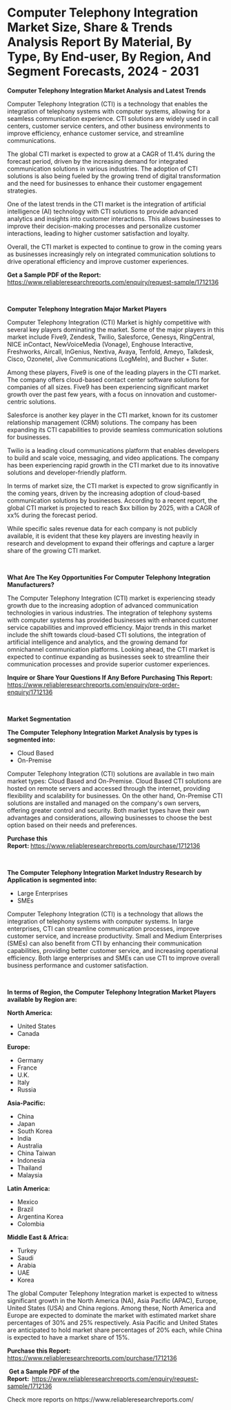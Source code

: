 <p><h1>Computer Telephony Integration Market Size, Share & Trends Analysis Report By Material, By Type, By End-user, By Region, And Segment Forecasts, 2024 - 2031</h1></p><p><strong>Computer Telephony Integration Market Analysis and Latest Trends</strong></p>
<p><p>Computer Telephony Integration (CTI) is a technology that enables the integration of telephony systems with computer systems, allowing for a seamless communication experience. CTI solutions are widely used in call centers, customer service centers, and other business environments to improve efficiency, enhance customer service, and streamline communications.</p><p>The global CTI market is expected to grow at a CAGR of 11.4% during the forecast period, driven by the increasing demand for integrated communication solutions in various industries. The adoption of CTI solutions is also being fueled by the growing trend of digital transformation and the need for businesses to enhance their customer engagement strategies.</p><p>One of the latest trends in the CTI market is the integration of artificial intelligence (AI) technology with CTI solutions to provide advanced analytics and insights into customer interactions. This allows businesses to improve their decision-making processes and personalize customer interactions, leading to higher customer satisfaction and loyalty.</p><p>Overall, the CTI market is expected to continue to grow in the coming years as businesses increasingly rely on integrated communication solutions to drive operational efficiency and improve customer experiences.</p></p>
<p><strong>Get a Sample PDF of the Report:&nbsp;</strong> <a href="https://www.reliableresearchreports.com/enquiry/request-sample/1712136">https://www.reliableresearchreports.com/enquiry/request-sample/1712136</a></p>
<p>&nbsp;</p>
<p><strong>Computer Telephony Integration Major Market Players</strong></p>
<p><p>Computer Telephony Integration (CTI) Market is highly competitive with several key players dominating the market. Some of the major players in this market include Five9, Zendesk, Twilio, Salesforce, Genesys, RingCentral, NICE inContact, NewVoiceMedia (Vonage), Enghouse Interactive, Freshworks, Aircall, InGenius, Nextiva, Avaya, Tenfold, Ameyo, Talkdesk, Cisco, Ozonetel, Jive Communications (LogMeIn), and Bucher + Suter.</p><p>Among these players, Five9 is one of the leading players in the CTI market. The company offers cloud-based contact center software solutions for companies of all sizes. Five9 has been experiencing significant market growth over the past few years, with a focus on innovation and customer-centric solutions.</p><p>Salesforce is another key player in the CTI market, known for its customer relationship management (CRM) solutions. The company has been expanding its CTI capabilities to provide seamless communication solutions for businesses.</p><p>Twilio is a leading cloud communications platform that enables developers to build and scale voice, messaging, and video applications. The company has been experiencing rapid growth in the CTI market due to its innovative solutions and developer-friendly platform.</p><p>In terms of market size, the CTI market is expected to grow significantly in the coming years, driven by the increasing adoption of cloud-based communication solutions by businesses. According to a recent report, the global CTI market is projected to reach $xx billion by 2025, with a CAGR of xx% during the forecast period.</p><p>While specific sales revenue data for each company is not publicly available, it is evident that these key players are investing heavily in research and development to expand their offerings and capture a larger share of the growing CTI market.</p></p>
<p>&nbsp;</p>
<p><strong>What Are The Key Opportunities For Computer Telephony Integration Manufacturers?</strong></p>
<p><p>The Computer Telephony Integration (CTI) market is experiencing steady growth due to the increasing adoption of advanced communication technologies in various industries. The integration of telephony systems with computer systems has provided businesses with enhanced customer service capabilities and improved efficiency. Major trends in this market include the shift towards cloud-based CTI solutions, the integration of artificial intelligence and analytics, and the growing demand for omnichannel communication platforms. Looking ahead, the CTI market is expected to continue expanding as businesses seek to streamline their communication processes and provide superior customer experiences.</p></p>
<p><strong>Inquire or Share Your Questions If Any Before Purchasing This Report:</strong> <a href="https://www.reliableresearchreports.com/enquiry/pre-order-enquiry/1712136">https://www.reliableresearchreports.com/enquiry/pre-order-enquiry/1712136</a></p>
<p>&nbsp;</p>
<p><strong>Market Segmentation</strong></p>
<p><strong>The Computer Telephony Integration Market Analysis by types is segmented into:</strong></p>
<p><ul><li>Cloud Based</li><li>On-Premise</li></ul></p>
<p><p>Computer Telephony Integration (CTI) solutions are available in two main market types: Cloud Based and On-Premise. Cloud Based CTI solutions are hosted on remote servers and accessed through the internet, providing flexibility and scalability for businesses. On the other hand, On-Premise CTI solutions are installed and managed on the company's own servers, offering greater control and security. Both market types have their own advantages and considerations, allowing businesses to choose the best option based on their needs and preferences.</p></p>
<p><strong>Purchase this Report:&nbsp;</strong><a href="https://www.reliableresearchreports.com/purchase/1712136">https://www.reliableresearchreports.com/purchase/1712136</a></p>
<p>&nbsp;</p>
<p><strong>The Computer Telephony Integration Market Industry Research by Application is segmented into:</strong></p>
<p><ul><li>Large Enterprises</li><li>SMEs</li></ul></p>
<p><p>Computer Telephony Integration (CTI) is a technology that allows the integration of telephony systems with computer systems. In large enterprises, CTI can streamline communication processes, improve customer service, and increase productivity. Small and Medium Enterprises (SMEs) can also benefit from CTI by enhancing their communication capabilities, providing better customer service, and increasing operational efficiency. Both large enterprises and SMEs can use CTI to improve overall business performance and customer satisfaction.</p></p>
<p>&nbsp;</p>
<p><strong>In terms of Region, the Computer Telephony Integration Market Players available by Region are:</strong></p>
<p>
    <p> <strong> North America: </strong>
        <ul>
            <li>United States</li>
            <li>Canada</li>
        </ul>
        </p> 
    <p> <strong> Europe: </strong>
        <ul>
            <li>Germany</li>
            <li>France</li>
            <li>U.K.</li>
            <li>Italy</li>
            <li>Russia</li>
        </ul>
        </p> 
    <p> <strong> Asia-Pacific: </strong>
        <ul>
            <li>China</li>
            <li>Japan</li>
            <li>South Korea</li>
            <li>India</li>
            <li>Australia</li>
            <li>China Taiwan</li>
            <li>Indonesia</li>
            <li>Thailand</li>
            <li>Malaysia</li>
        </ul>
        </p> 
    <p> <strong> Latin America: </strong>
        <ul>
            <li>Mexico</li>
            <li>Brazil</li>
            <li>Argentina Korea</li>
            <li>Colombia</li>
        </ul>
        </p> 
    <p> <strong> Middle East & Africa: </strong>
        <ul>
            <li>Turkey</li>
            <li>Saudi</li>
            <li>Arabia</li>
            <li>UAE</li>
            <li>Korea</li>
        </ul>
    </p>
    </p>
<p><p>The global Computer Telephony Integration market is expected to witness significant growth in the North America (NA), Asia Pacific (APAC), Europe, United States (USA) and China regions. Among these, North America and Europe are expected to dominate the market with estimated market share percentages of 30% and 25% respectively. Asia Pacific and United States are anticipated to hold market share percentages of 20% each, while China is expected to have a market share of 15%.</p></p>
<p><strong>Purchase this Report: </strong><a href="https://www.reliableresearchreports.com/purchase/1712136">https://www.reliableresearchreports.com/purchase/1712136</a></p>
<p>&nbsp;<strong>Get a Sample PDF of the Report:&nbsp;&nbsp;</strong><a href="https://www.reliableresearchreports.com/enquiry/request-sample/1712136">https://www.reliableresearchreports.com/enquiry/request-sample/1712136</a></p>
<p><strong></strong></p>
<p>Check more reports on https://www.reliableresearchreports.com/</p>